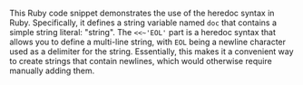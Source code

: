 This Ruby code snippet demonstrates the use of the heredoc syntax in Ruby. Specifically, it defines a string variable named `doc` that contains a simple string literal: "string". The `<<~'EOL'` part is a heredoc syntax that allows you to define a multi-line string, with `EOL` being a newline character used as a delimiter for the string.  Essentially, this makes it a convenient way to create strings that contain newlines, which would otherwise require manually adding them.